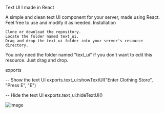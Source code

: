 Text UI I made in React

A simple and clean text UI component for your server, made using React. Feel free to use and modify it as needed.
Installation

    Clone or download the repository.
    Locate the folder named text_ui.
    Drag and drop the text_ui folder into your server's resource directory.

You only need the folder named "text_ui" if you don't want to edit this resource. Just drag and drop.

exports 

-- Show the text UI
exports.text_ui:showTextUI("Enter Clothing Store", "Press E", "E")

-- Hide the text UI
exports.text_ui:hideTextUI()

![image](https://github.com/user-attachments/assets/a603fcd6-aa67-4c99-a525-fdfa1bff9a0d)
